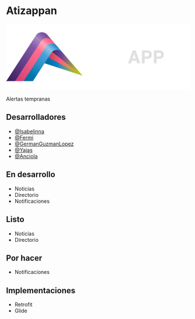 # Atizappan

<img src="app/src/main/res/drawable/bannerlogo.png"/>


Alertas tempranas
## Desarrolladores 
- [@Isabelinna](https://github.com/isabelinna)
- [@Fermi](https://github.com/A01745597)
- [@GermanGuzmanLopez](https://github.com/GermanGuzmanLopez)
- [@Yajas](https://github.com/A01745696)
- [@Anciola](https://github.com/anciola)
## En desarrollo
- Noticias
- Directorio
- Notificaciones
## Listo 
- Noticias
- Directorio
## Por hacer
- Notificaciones
## Implementaciones
- Retrofit
- Glide
